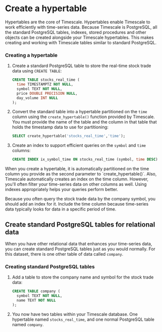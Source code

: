 
# Create a hypertable

Hypertables are the core of Timescale. Hypertables enable Timescale to work
efficiently with time-series data. Because Timescale is PostgreSQL, all the
standard PostgreSQL tables, indexes, stored procedures and other objects can be
created alongside your Timescale hypertables. This makes creating and working
with Timescale tables similar to standard PostgreSQL.

<Procedure>

### Creating a hypertable

1.  Create a standard PostgreSQL table to store the real-time stock trade data
    using `CREATE TABLE`:

    ```sql
    CREATE TABLE stocks_real_time (
      time TIMESTAMPTZ NOT NULL,
      symbol TEXT NOT NULL,
      price DOUBLE PRECISION NULL,
      day_volume INT NULL
    );
    ```

1.  Convert the standard table into a hypertable partitioned on the `time`
    column using the `create_hypertable()` function provided by Timescale. You
    must provide the name of the table and the column in that table that holds
    the timestamp data to use for partitioning:

    ```sql
    SELECT create_hypertable('stocks_real_time','time');
    ```

2.  Create an index to support efficient queries on the `symbol` and `time`
    columns:

    ```sql
    CREATE INDEX ix_symbol_time ON stocks_real_time (symbol, time DESC);
    ```

<Highlight type="note">
When you create a hypertable, it is automatically partitioned on the time column
you provide as the second parameter to `create_hypertable()`. Also, Timescale
automatically creates an index on the time column. However, you'll often filter
your time-series data on other columns as well. Using indexes appropriately helps
your queries perform better.

Because you often query the stock trade data by the company symbol, you
should add an index for it. Include the time column because time-series data
typically looks for data in a specific period of time.
</Highlight>

</Procedure>

## Create standard PostgreSQL tables for relational data

When you have other relational data that enhances your time-series data, you can
create standard PostgreSQL tables just as you would normally. For this dataset,
there is one other table of data called `company`.

<Procedure>

### Creating standard PostgreSQL tables

1.  Add a table to store the company name and symbol for the stock trade data:

    ```sql
    CREATE TABLE company (
      symbol TEXT NOT NULL,
      name TEXT NOT NULL
    );
    ```

1.  You now have two tables within your Timescale database. One hypertable
    named `stocks_real_time`, and one normal PostgreSQL table named `company`.

</Procedure>
